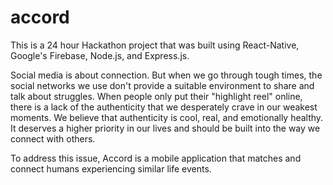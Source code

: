 # accord

This is a 24 hour Hackathon project that was built using React-Native, Google's Firebase,
Node.js, and Express.js.

Social media is about connection. But when we go through tough times, the social networks we use don't provide a suitable environment to share and talk about struggles. When people only put their "highlight reel" online, there is a lack of the authenticity that we desperately crave in our weakest moments.  We believe that authenticity is cool, real, and emotionally healthy. It deserves a higher priority in our lives and should be built into the way we connect with others.

To address this issue, Accord is a mobile application that matches and connect humans experiencing similar life events. 
